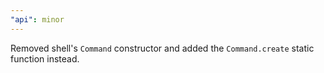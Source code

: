 ```yaml
---
"api": minor
---
```


Removed shell's `Command` constructor and added the `Command.create` static function instead.
